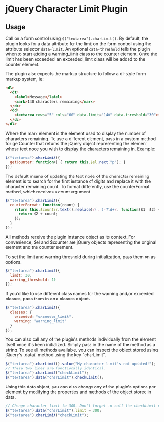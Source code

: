 # jQuery Character Limit Plugin

## Usage

Call on a form control using `$("textarea").charLimit()`. By default, the plugin looks for a data attribute for the limit on the form control using the attribute selector `data-limit`. An optional `data-threshold` tells the plugin when to start adding a warning_limit class to the counter element. Once the limit has been exceeded, an exceeded_limit class will be added to the counter element.

The plugin also expects the markup structure to follow a dl-style form markup system, ie:

```html
<dl>
  <dt>
    <label>Message</label>
    <mark>140 characters remaining</mark>
  </dt>
  <dd>
    <textarea rows="5" cols="60" data-limit="140" data-threshold="30"></textarea>
  </dd>
</dl>
```

Where the mark element is the element used to display the number of characters remaining. To use a different element, pass in a custom method for getCounter that returns the jQuery object representing the element whose text node you wish to display the characters remaining in. Example:

```javascript
$("textarea").charLimit({
  getCounter: function() { return this.$el.next("p"); }
});
```

The default means of updating the text node of the character remaining element is to search for the first instance of digits and replace it with the character remaining count. To format differently, use the counterFormat method, which receives a count argument.

```javascript
$("textarea").charLimit({
  counterFormat: function(count) {
    return this.$counter.text().replace(/(, )-?\d+/, function($1, $2) {
      return $2 + count;
    });
  }
});
```

All methods receive the plugin instance object as its context. For convenience, $el and $counter are jQuery objects representing the original element and the counter element.

To set the limit and warning threshold during initialization, pass them on as options.

```javascript
$("textarea").charLimit({
  limit: 30,
  warning_threshold: 10
});
```

If you'd like to use different class names for the warning and/or exceeded classes, pass them in on a classes object.

```javascript
$("textarea").charLimit({
  classes: {
    exceeded: "exceeded_limit",
    warning: "warning_limit"
  }
});
```

You can also call any of the plugin's methods individually from the element itself once it's been initialized. Simply pass in the name of the method as a string. To see all methods available, you can inspect the object stored using jQuery's .data() method using the key "charLimit".

```javascript
$("textarea").charLimit().value("My character limit's not updated!");
// These two lines are functionally identical.
$("textarea").charLimit("checkLimit");
$("textarea").data("charLimit").checkLimit();
```

Using this data object, you can also change any of the plugin's options per-element by modifying the properties and methods of the object stored in data.

```javascript
// Change character limit to 300. Don't forget to call the checkLimit method to display the new characters remaining.
$("textarea").data("charLimit").limit = 300;
$("textarea").charLimit("checkLimit");
```
